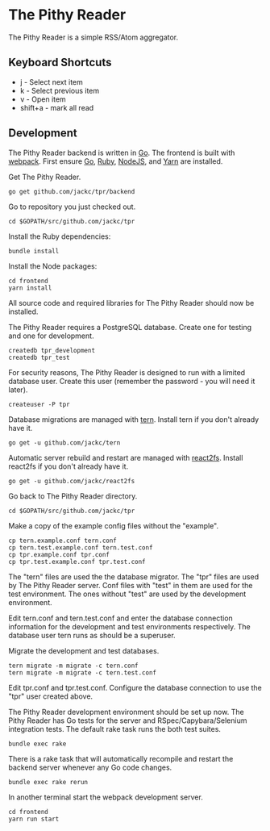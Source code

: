 # The Pithy Reader

The Pithy Reader is a simple RSS/Atom aggregator.

## Keyboard Shortcuts

* j - Select next item
* k - Select previous item
* v - Open item
* shift+a - mark all read

## Development

The Pithy Reader backend is written in [Go](http://golang.org/). The frontend is built with [webpack](https://webpack.github.io/). First ensure [Go](http://golang.org/), [Ruby](https://www.ruby-lang.org/), [NodeJS](https://nodejs.org/en/), and [Yarn](https://yarnpkg.com/) are installed.

Get The Pithy Reader.

    go get github.com/jackc/tpr/backend

Go to repository you just checked out.

    cd $GOPATH/src/github.com/jackc/tpr

Install the Ruby dependencies:

    bundle install

Install the Node packages:

    cd frontend
    yarn install

All source code and required libraries for The Pithy Reader should now be installed.

The Pithy Reader requires a PostgreSQL database. Create one for testing and one for development.

    createdb tpr_development
    createdb tpr_test

For security reasons, The Pithy Reader is designed to run with a limited database user. Create this user (remember the password - you will need it later).

    createuser -P tpr

Database migrations are managed with [tern](https://github.com/jackc/tern). Install tern if you don't already have it.

    go get -u github.com/jackc/tern

Automatic server rebuild and restart are managed with [react2fs](https://github.com/jackc/react2fs). Install react2fs if you don't already have it.

    go get -u github.com/jackc/react2fs

Go back to The Pithy Reader directory.

    cd $GOPATH/src/github.com/jackc/tpr

Make a copy of the example config files without the "example".

    cp tern.example.conf tern.conf
    cp tern.test.example.conf tern.test.conf
    cp tpr.example.conf tpr.conf
    cp tpr.test.example.conf tpr.test.conf

The "tern" files are used the the database migrator. The "tpr" files are used by The Pithy Reader server. Conf files with "test" in them are used for the test environment. The ones without "test" are used by the development environment.

Edit tern.conf and tern.test.conf and enter the database connection information for the development and test environments respectively. The database user tern runs as should be a superuser.

Migrate the development and test databases.

    tern migrate -m migrate -c tern.conf
    tern migrate -m migrate -c tern.test.conf

Edit tpr.conf and tpr.test.conf. Configure the database connection to use the "tpr" user created above.

The Pithy Reader development environment should be set up now. The Pithy Reader has Go tests for the server and RSpec/Capybara/Selenium integration tests. The default rake task runs the both test suites.

    bundle exec rake

There is a rake task that will automatically recompile and restart the backend server whenever any Go code changes.

    bundle exec rake rerun

In another terminal start the webpack development server.

    cd frontend
    yarn run start
